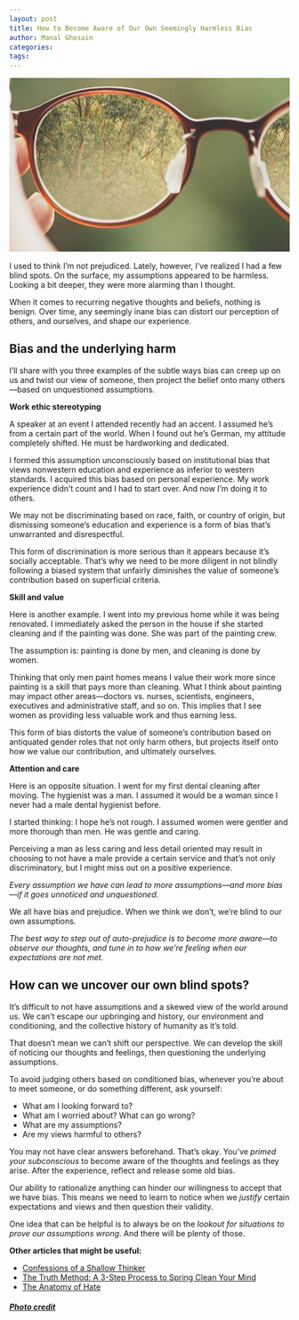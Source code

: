 ```yaml
---
layout: post
title: How to Become Aware of Our Own Seemingly Harmless Bias
author: Manal Ghosain
categories:
tags:
---
```


![Lens](/images/lens.jpg)

I used to think I’m not prejudiced. Lately, however, I’ve realized I had a few blind spots. On the surface, my assumptions appeared to be harmless. Looking a bit deeper, they were more alarming than I thought.

When it comes to recurring negative thoughts and beliefs, nothing is benign. Over time, any seemingly inane bias can distort our perception of others, and ourselves, and shape our experience.

## Bias and the underlying harm

I’ll share with you three examples of the subtle ways bias can creep up on us and twist our view of someone, then project the belief onto many others—based on unquestioned assumptions.

**Work ethic stereotyping**

A speaker at an event I attended recently had an accent. I assumed he’s from a certain part of the world. When I found out he’s German, my attitude completely shifted. He must be hardworking and dedicated. 

I formed this assumption unconsciously based on institutional bias that views nonwestern education and experience as inferior to western standards. I acquired this bias based on personal experience. My work experience didn’t count and I had to start over. And now I’m doing it to others. 

We may not be discriminating based on race, faith, or country of origin, but dismissing someone’s education and experience is a form of bias that’s unwarranted and disrespectful.

This form of discrimination is more serious than it appears because it’s socially acceptable. That’s why we need to be more diligent in not blindly following a biased system that unfairly diminishes the value of someone’s contribution based on superficial criteria. 

**Skill and value**

Here is another example. I went into my previous home while it was being renovated. I immediately asked the person in the house if she started cleaning and if the painting was done. She was part of the painting crew. 

The assumption is: painting is done by men, and cleaning is done by women. 

Thinking that only men paint homes means I value their work more since painting is a skill that pays more than cleaning. What I think about painting may impact other areas—doctors vs. nurses, scientists, engineers, executives and administrative staff, and so on. This implies that I see women as providing less valuable work and thus earning less.

This form of bias distorts the value of someone’s contribution based on antiquated gender roles that not only harm others, but projects itself onto how we value our contribution, and ultimately ourselves.

**Attention and care**
 
Here is an opposite situation. I went for my first dental cleaning after moving. The hygienist was a man. I assumed it would be a woman since I never had a male dental hygienist before. 

I started thinking: I hope he’s not rough. I assumed women were gentler and more thorough than men. He was gentle and caring.

Perceiving a man as less caring and less detail oriented may result in choosing to not have a male provide a certain service and that’s not only discriminatory, but I might miss out on a positive experience.

*Every assumption we have can lead to more assumptions—and more bias—if it goes unnoticed and unquestioned.*

We all have bias and prejudice. When we think we don’t, we’re blind to our own assumptions. 

*The best way to step out of auto-prejudice is to become more aware—to observe our thoughts, and tune in to how we’re feeling when our expectations are not met.*

## How can we uncover our own blind spots?

It’s difficult to not have assumptions and a skewed view of the world around us. We can’t escape our upbringing and history, our environment and conditioning, and the collective history of humanity as it’s told.

That doesn’t mean we can’t shift our perspective. We can develop the skill of noticing our thoughts and feelings, then questioning the underlying assumptions.

To avoid judging others based on conditioned bias, whenever you’re about to meet someone, or do something different, ask yourself:

- What am I looking forward to?
- What am I worried about? What can go wrong?
- What are my assumptions? 
- Are my views harmful to others?

You may not have clear answers beforehand. That’s okay. You’ve *primed your subconscious* to become aware of the thoughts and feelings as they arise. After the experience, reflect and release some old bias.
 
Our ability to rationalize anything can hinder our willingness to accept that we have bias. This means we need to learn to notice when we *justify* certain expectations and views and then question their validity.

One idea that can be helpful is to always be on the *lookout for situations to prove our assumptions wrong*. And there will be plenty of those.

**Other articles that might be useful:**

- [Confessions of a Shallow Thinker](/shallow/)
- [The Truth Method: A 3-Step Process to Spring Clean Your Mind](/truth/)
- [The Anatomy of Hate](/hate/)

##### [Photo credit](https://unsplash.com/photos/kqguzgvYrtM)
